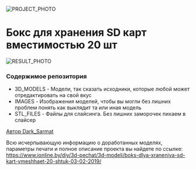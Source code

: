 ![PROJECT_PHOTO](https://www.ionline.by/promo/logo/git-logo.png)
# Бокс для хранения SD карт вместимостью 20 шт

![RESULT_PHOTO](https://static.ionline.by/2019/02/SD-CARD-001-1.jpeg)

### Содержимое репозитория

- 3D_MODELS - Модели, так сказать исходники, которые любой может отредактировать на свой вкус
- IMAGES - Изображения моделей, чтобы вы могли без лишних проблем понять как выклядит та или иная модель
- STL_FILES - Файлы для слайсинга. Без лишних заморочек пихаем в слайсер

[Автор Dark_Sarmat](https://www.ionline.by)

Всю исчерпывающую информацию о доработанных моделях, параметры печати и полное описание проекта вы найдете по ссылке: https://www.ionline.by/diy/3d-pechat/3d-modeli/boks-dlya-xraneniya-sd-kart-vmeshhaet-20-shtuk-03-02-2019/
